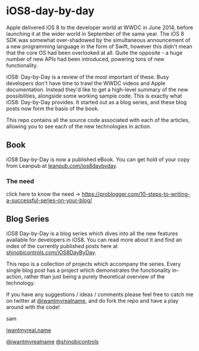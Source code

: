 iOS8-day-by-day
===============

Apple delivered iOS 8 to the developer world at WWDC in June 2014, before
launching it at the wider world in September of the same year. The iOS 8
SDK was somewhat over-shadowed by the simultaneous announcement of a new
programming language in the form of Swift, however this didn't mean that
the core OS had been overlooked at all. Quite the opposite - a huge number
of new APIs had been introduced, powering tons of new functionality.

iOS8: Day-by-Day is a review of the most important of these. Busy developers
don't have time to trawl the WWDC videos and Apple documentation. Instead 
they'd like to get a high-level summary of the new possibilities, alongside
some working sample code. This is exactly what iOS8: Day-by-Day provides.
It started out as a blog series, and these blog posts now form the basis
of the book.

This repo contains all the source code associated with each of the articles,
allowing you to see each of the new technologies in action.

## Book

iOS8 Day-by-Day is now a published eBook. You can get hold of your copy
from Leanpub at
[leanpub.com/ios8daybyday](https://leanpub.com/ios8daybyday).

### The need

click here to know the need -> https://problogger.com/10-steps-to-writing-a-successful-series-on-your-blog/


## Blog Series

iOS8 Day-by-Day is a blog series which dives into all the new features
available for developers in iOS8. You can read more about it and find an index
of the currently published posts here at
[shinobicontrols.com/iOS8DayByDay](http://www.shinobicontrols.com/iOS8DayByDay).

This repo is a collection of projects which accompany the series. Every single
blog post has a project which demonstrates the functionality in-action, rather
than just being a purely theoretical overview of the technology.


If you have any suggestions / ideas / comments please feel free to catch me on
twitter at [@iwantmyrealname](https://twitter.com/iwantmyrealname), and do fork
the repo and have a play around with the code!

sam

[iwantmyreal.name](http://iwantmyreal.name/)

[@iwantmyrealname](https://twitter.com/iwantmyrealname)
[@shinobicontrols](https://twitter.com/ShinobiControls)
